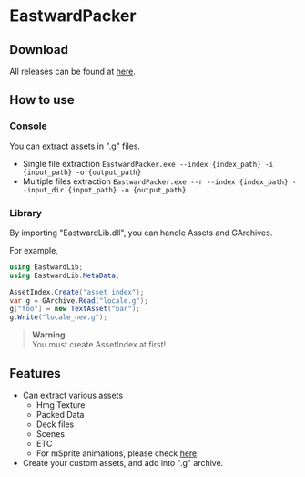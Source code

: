 EastwardPacker
=============

## Download
All releases can be found at [here](https://github.com/VriskaSerket51/EastwardPacker/releases).

## How to use
### Console
You can extract assets in ".g" files.

- Single file extraction
`EastwardPacker.exe --index {index_path} -i {input_path} -o {output_path}`
- Multiple files extraction
`EastwardPacker.exe --r --index {index_path} --input_dir {input_path} -o {output_path}`

### Library
By importing "EastwardLib.dll", you can handle Assets and GArchives.

For example,
<br>
```cs
using EastwardLib;
using EastwardLib.MetaData;

AssetIndex.Create("asset_index");
var g = GArchive.Read("locale.g");
g["foo"] = new TextAsset("bar");
g.Write("locale_new.g");
```

> **Warning**
> <br>
> You must create AssetIndex at first!

## Features
- Can extract various assets
  - Hmg Texture
  - Packed Data
  - Deck files
  - Scenes
  - ETC
  - For mSprite animations, please check [here](https://github.com/VriskaSerket51/EastwardMSpriteParser).
- Create your custom assets, and add into ".g" archive.